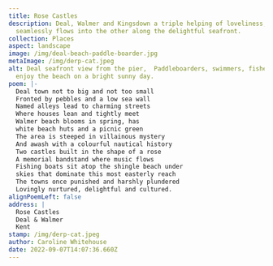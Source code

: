 ```yaml
---
title: Rose Castles
description: Deal, Walmer and Kingsdown a triple helping of loveliness, one
  seamlessly flows into the other along the delightful seafront.
collection: Places
aspect: landscape
image: /img/deal-beach-paddle-boarder.jpg
metaImage: /img/derp-cat.jpeg
alt: Deal seafront view from the pier,  Paddleboarders, swimmers, fishermen
  enjoy the beach on a bright sunny day.
poem: |-
  Deal town not to big and not too small
  Fronted by pebbles and a low sea wall
  Named alleys lead to charming streets 
  Where houses lean and tightly meet
  Walmer beach blooms in spring, has 
  white beach huts and a picnic green
  The area is steeped in villainous mystery 
  And awash with a colourful nautical history
  Two castles built in the shape of a rose 
  A memorial bandstand where music flows
  Fishing boats sit atop the shingle beach under
  skies that dominate this most easterly reach
  The towns once punished and harshly plundered
  Lovingly nurtured, delightful and cultured.
alignPoemLeft: false
address: |
  Rose Castles
  Deal & Walmer
  Kent
stamp: /img/derp-cat.jpeg
author: Caroline Whitehouse
date: 2022-09-07T14:07:36.660Z
---
```

